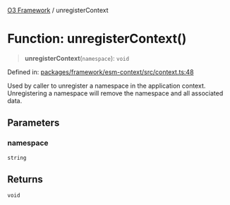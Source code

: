 [O3 Framework](../API.md) / unregisterContext

# Function: unregisterContext()

> **unregisterContext**(`namespace`): `void`

Defined in: [packages/framework/esm-context/src/context.ts:48](https://github.com/its-kios09/openmrs-esm-core/blob/main/packages/framework/esm-context/src/context.ts#L48)

Used by caller to unregister a namespace in the application context. Unregistering a namespace
will remove the namespace and all associated data.

## Parameters

### namespace

`string`

## Returns

`void`
